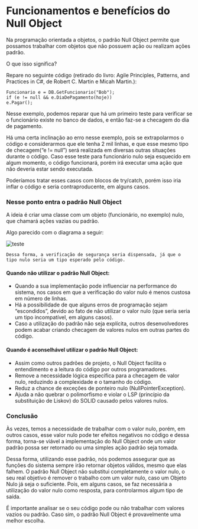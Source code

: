 <h1>Funcionamentos e benefícios do Null Object</h1>

Na programação orientada a objetos, o padrão Null Object permite que possamos trabalhar com objetos que não possuem ação ou realizam ações padrão. 

O que isso significa?

Repare no seguinte código (retirado do livro: Agile Principles, Patterns, and Practices in C#, de Robert C. Martin e Micah Martin.):

`Funcionario e = DB.GetFuncionario("Bob");`\
`if (e != null && e.DiaDePagamento(hoje))`\
  `e.Pagar();`
  
<p>Nesse exemplo, podemos reparar que há um primeiro teste para verificar se o funcionário existe no banco de dados, e então faz-se a checagem do dia de pagamento. </p>
<p>Há uma certa inclinação ao erro nesse exemplo, pois se extrapolarmos o código e considerarmos que ele tenha 2 mil linhas, e que esse mesmo tipo de checagem(“e != null”) 
será realizada em diversas outras situações durante o código. Caso esse teste para funcionário nulo seja esquecido em algum momento, o código funcionará, 
porém irá executar uma ação que não deveria estar sendo executada.</p>
Poderíamos tratar esses casos com blocos de try/catch, porém isso iria inflar o código e seria contraproducente, em alguns casos. 

<h3>Nesse ponto entra o padrão Null Object</h3>

A ideia é criar uma classe com um objeto (funcionário, no exemplo) nulo, que chamará ações vazias ou padrão.
 
Algo parecido com o diagrama a seguir:

![teste](https://reactiveprogramming.io/books/patterns/img/patterns-articles/null-object-diagram.png)



	Dessa forma, a verificação de segurança seria dispensada, já que o tipo nulo seria um tipo esperado pelo código.


<h4>Quando não utilizar o padrão Null Object:</h4>

<ul>
  <li>Quando a sua implementação pode influenciar na performance do sistema, nos casos em que a verificação do valor nulo é menos custosa em número de linhas.</li>
  <li>Há a possibilidade de que alguns erros de programação sejam “escondidos”, devido ao fato de não utilizar o valor nulo (que seria seria um tipo incompatível, em alguns casos).</li>
  <li>Caso a utilização do padrão não seja explícita, outros desenvolvedores podem acabar criando checagem de valores nulos em outras partes do código.</li>
</ul>

<h4>Quando é aconselhável utilizar o padrão Null Object:</h4>

<ul>
  <li>Assim como outros padrões de projeto, o Null Object facilita o entendimento e a leitura do código por outros programadores.</li>
  <li>Remove a necessidade lógica específica para a checagem de valor nulo, reduzindo a complexidade e o tamanho do código.</li>
  <li>Reduz a chance de exceções de ponteiro nulo (NullPointerException).</li>
  <li>Ajuda a não quebrar o polimorfismo e violar o LSP (princípio da substituição de Liskov) do SOLID causado pelos valores nulos.</li>
</ul>

<h3>Conclusão</h3>
	
  <p>Às vezes, temos a necessidade de trabalhar com o valor nulo, porém, em outros casos, esse valor nulo pode ter efeitos negativos no código e dessa forma,
torna-se viável a implementação do Null Object onde um valor padrão possa ser retornado ou uma simples ação padrão seja tomada.</p>
  <p>Dessa forma, utilizando esse padrão, nós podemos assegurar que as funções do sistema sempre irão retornar objetos válidos, mesmo que elas falhem.
O padrão Null Object não substitui completamente o valor nulo, o seu real objetivo é remover o trabalho com um valor nulo, caso um Objeto Nulo já seja o suficiente.
Pois, em alguns casos, se faz necessária a utilização do valor nulo como resposta, para controlarmos algum tipo de saída.</p>
  <p>É importante analisar se o seu código pode ou não trabalhar com valores vazios ou padrão. Caso sim, o padrão Null Object é provavelmente uma melhor escolha.</p>
